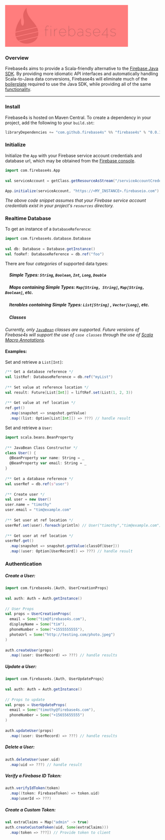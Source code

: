 <img src="logo/logo-side-text.png?raw=true" width=400px />

### Overview

Firebase4s aims to provide a Scala-friendly alternative to the [Firebase Java SDK](https://github.com/firebase/firebase-admin-java).  By providing more idiomatic API interfaces and automatically handling Scala-to-Java data conversions, Firebase4s will eliminate much of the [boilerplate](https://medium.com/@RICEaaron/scala-firebase-da433df93bd2) required to use the Java SDK, while providing all of the same [functionality](https://firebase.google.com/docs/admin/setup).

----------

<a name="install"></a>
### Install

Firebase4s is hosted on Maven Central.  To create a dependency in your project, add the following to your `build.sbt`:
```scala
libraryDependencies += "com.github.firebase4s" %% "firebase4s" % "0.0.1"
```

<a name="initialize"></a>
### Initialize

Initialize the `App` with your Firebase service account credentials and database url, which may be obtained from the [Firebase console](https://console.firebase.google.com).

```scala
import com.firebase4s.App

val serviceAccount = getClass.getResourceAsStream("/serviceAccountCredentials.json")

App.initialize(serviceAccount, "https://<MY_INSTANCE>.firebaseio.com")
```
*The above code snippet assumes that your Firebase service account credentials exist in your project's `resources` directory.*


<a name="database"></a>
### Realtime Database

To get an instance of a `DatabaseReference`:
```scala
import com.firebase4s.database.Database

val db: Database = Database.getInstance()
val fooRef: DatabaseReference = db.ref("foo")
```
There are four *categories* of supported data types:

##### &nbsp;&nbsp;&nbsp;&nbsp;*Simple Types*:  `String`, `Boolean`, `Int`, `Long`, `Double`
##### &nbsp;&nbsp;&nbsp;&nbsp;*Maps containing Simple Types*: `Map[String, String]`, `Map[String, Boolean]`, etc.
##### &nbsp;&nbsp;&nbsp;&nbsp;*Iterables containing Simple Types*: `List[String]` , `Vector[Long]`, etc.
##### &nbsp;&nbsp;&nbsp;&nbsp;*Classes*

*Currently, only [`JavaBean`](https://en.wikipedia.org/wiki/JavaBeans) classes are supported.  Future versions of Firebase4s will support the use of `case classes` through the use of [Scala Macro Annotations](https://docs.scala-lang.org/overviews/macros/annotations.html).*

#### Examples:

Set and retrieve a `List[Int]`:
```scala
/** Get a database reference */
val listRef: DatabaseReference = db.ref("myList")

/** Set value at reference location */
val result: Future[List[Int]] = liftRef.set(List(1, 2, 3))

/** Get value at ref location */
ref.get()
  .map(snapshot => snapshot.getValue)
  .map((list: Option[List[Int]]) => ???) // handle result


```

Set and retrieve a `User`:

```scala
import scala.beans.BeanProperty

/** JavaBean Class Constructor */
class User() {
  @BeanProperty var name: String = _
  @BeanProperty var email: String = _
}

/** Get a database reference */
val userRef = db.ref(s"user")

/** Create user */
val user = new User()
user.name = "timothy"
user.email = "tim@example.com"

/** Set user at ref location */
userRef.set(user).foreach(println) // User("timothy","tim@example.com")

/** Get user at ref location */
userRef.get()
  .map(snapshot => snapshot.getValue(classOf[User]))
  .map((user: Option[UserRecord]) => ???) // handle result

```
<a name="auth"></a>
### Authentication

##### Create a User:
```scala
import com.firebase4s.{Auth, UserCreationProps}

val auth: Auth = Auth.getInstance()

// User Props
val props = UserCreationProps(
  email = Some("tim@firebase4s.com"),
  displayName = Some("tim"),
  phoneNumber = Some("+1555555555"),
  photoUrl = Some("http://testing.com/photo.jpeg")
)

auth.createUser(props)
  .map((user: UserRecord) => ???) // handle results

```

##### Update a User:
```scala
import com.firebase4s.{Auth, UserUpdateProps}

val auth: Auth = Auth.getInstance()

// Props to update
val props = UserUpdateProps(
  email = Some("timothy@firebase4s.com"),
  phoneNumber = Some("+15655655555")
)

auth.updateUser(props)
  .map((user: UserRecord) => ???) // handle results

```
##### Delete a User:

```scala
auth.deleteUser(user.uid)
  .map(uid => ???) // handle result

```

##### Verify a Firebase ID Token:

```scala
auth.verifyIdToken(token)
  .map((token: FirebaseToken) => token.uid)
  .map(userId => ???)
```
##### Create a Custom Token:
```scala
val extraClaims = Map("admin" -> true)
auth.createCustomToken(uid, Some(extraClaims)))
  .map(token => ???]) // Provide token to client
```
